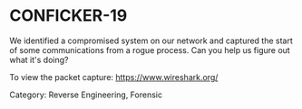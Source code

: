 # CONFICKER-19

We identified a compromised system on our network and captured the start of some communications from a rogue process. Can you help us figure out what it's doing?

To view the packet capture: https://www.wireshark.org/

Category: Reverse Engineering, Forensic